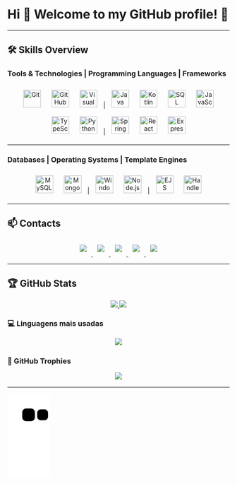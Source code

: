 # Hi 👋 Welcome to my GitHub profile! 🚀

---

## 🛠️ Skills Overview

### **Tools & Technologies** | **Programming Languages** | **Frameworks**
<p align="center">
  <img src="https://cdn.jsdelivr.net/gh/devicons/devicon/icons/git/git-original.svg" title="Git" width="40" height="40" style="margin:10px;"/>
  <img src="https://www.svgrepo.com/show/452211/github.svg" title="GitHub" width="40" height="40" style="margin:10px;"/>
<!--  <img src="https://www.svgrepo.com/show/448236/linux.svg" title="Linux" width="40" height="40" style="margin:10px;"/> -->
  <img src="https://www.svgrepo.com/show/354522/visual-studio-code.svg" title="Visual Studio Code" width="40" height="40" style="margin:10px;"/>
  |
  <img src="https://www.svgrepo.com/show/353924/java.svg" title="Java" width="40" height="40" style="margin:10px;"/>
  <img src="https://www.svgrepo.com/show/303617/kotlin-1-logo.svg" title="Kotlin" width="40" height="40" style="margin:10px;"/>
  <img src="https://www.svgrepo.com/show/255832/sql.svg" title="SQL" width="40" height="40" style="margin:10px;"/>
  <img src="https://www.svgrepo.com/show/349419/javascript.svg" title="JavaScript" width="40" height="40" style="margin:10px;"/>
  <img src="https://www.svgrepo.com/show/349540/typescript.svg" title="TypeScript" width="40" height="40" style="margin:10px;"/>
  <img src="https://www.svgrepo.com/show/452091/python.svg" title="Python" width="40" height="40" style="margin:10px;"/>
  |
  <img src="https://www.svgrepo.com/show/354380/spring-icon.svg" title="Spring" width="40" height="40" style="margin:10px;"/>
  <img src="https://www.svgrepo.com/show/452092/react.svg" title="React" width="40" height="40" style="margin:10px;"/>
  <img src="https://cdn.iconscout.com/icon/free/png-512/free-express-logo-icon-download-in-svg-png-gif-file-formats--programming-language-logos-pack-icons-1175029.png" title="Express" width="40" height="40" style="margin:10px;"/>
</p>

---

### **Databases** | **Operating Systems** | **Template Engines**
<p align="center">
  <img src="https://www.svgrepo.com/show/303251/mysql-logo.svg" title="MySQL" width="40" height="40" style="margin:10px;"/>
  <img src="https://www.svgrepo.com/show/373845/mongo.svg" title="MongoDB" width="40" height="40" style="margin:10px;"/>
  |
  <img src="https://www.svgrepo.com/show/382713/windows-applications.svg" title="Windows" width="40" height="40" style="margin:10px;"/>
  <img src="https://www.svgrepo.com/show/452075/node-js.svg" title="Node.js" width="40" height="40" style="margin:10px;"/>
  |
  <img src="https://www.svgrepo.com/show/373574/ejs.svg" title="EJS" width="40" height="40" style="margin:10px;"/>
  <img src="https://www.svgrepo.com/show/353855/handlebars.svg" title="Handlebars" width="40" height="40" style="margin:10px;"/>
</p>

---

## 📫 Contacts
<p align="center">
  <a href="https://www.youtube.com/seu-canal-youtube-aqui" target="_blank">
    <img src="https://img.shields.io/badge/YouTube-FF0000?style=for-the-badge&logo=youtube&logoColor=white" style="margin:10px;"/>
  </a>
  <a href="https://instagram.com/seu-usuário-instagram-aqui" target="_blank">
    <img src="https://img.shields.io/badge/-Instagram-%23E4405F?style=for-the-badge&logo=instagram&logoColor=white" style="margin:10px;"/>
  </a>
  <a href="https://www.twitch.tv/seu-usuário-aqui" target="_blank">
    <img src="https://img.shields.io/badge/Twitch-9146FF?style=for-the-badge&logo=twitch&logoColor=white" style="margin:10px;"/>
  </a>
  <a href="mailto:contato@seu-usuário-aqui">
    <img src="https://img.shields.io/badge/Gmail-D14836?style=for-the-badge&logo=gmail&logoColor=white" style="margin:10px;"/>
  </a>
  <a href="https://www.linkedin.com/in/seu-usuário-linkedln-aqui" target="_blank">
    <img src="https://img.shields.io/badge/-LinkedIn-%230077B5?style=for-the-badge&logo=linkedin&logoColor=white" style="margin:10px;"/>
  </a>
</p>

---

<!-- ## 🏆 GitHub Stats(General) 
<p align="center">
  <img src="https://github-readme-stats.vercel.app/api/top-langs/?username=PACFWL&layout=compact&langs_count=7&theme=dracula" height="150em" style="margin:10px;"/>
  <img src="https://github-readme-stats.vercel.app/api?username=PACFWL&show_icons=true&theme=dracula&include_all_commits=true&count_private=true" height="150em" style="margin:10px;"/>
</p>
-->

## 🏆 GitHub Stats
<p align="center">
  <a href="https://github.com/PACFWL">
    <img src="https://github-readme-streak-stats.herokuapp.com?user=PACFWL&theme=dracula&hide_border=true" height="300em"/>
  </a>
  <a href="https://github.com/PACFWL">
    <img src="https://github-readme-stats.vercel.app/api?username=PACFWL&show_icons=true&theme=dracula&hide_border=true&count_private=true" height="300em"/>
  </a>
</p>

### 💻 Linguagens mais usadas
<p align="center">
  <a href="https://github.com/PACFWL">
    <img src="https://github-readme-stats.vercel.app/api/top-langs/?username=PACFWL&layout=donut&theme=dracula&hide_border=true&langs_count=8" height="300em"/>
  </a>
</p>

### 🎯 GitHub Trophies  
<p align="center">
  <a href="https://github.com/PACFWL">
    <img src="https://github-profile-trophy.vercel.app/?username=PACFWL&theme=dracula&no-frame=true&row=1&column=8"/>
  </a>
</p>

---

![Snake animation](https://github.com/PACFWL/PACFWL/blob/output/github-contribution-grid-snake.svg)

